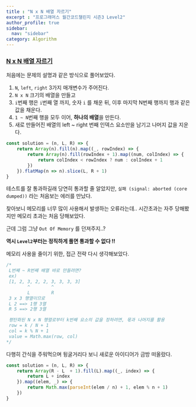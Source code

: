 ```yaml
---
title : "N x N 배열 자르기"
excerpt : "프로그래머스 월간코드챌린지 시즌3 Level2"
author_profile: true
sidebar:
  nav: "sidebar"
category: Algorithm
---
```

### **[N x N 배열 자르기](https://school.programmers.co.kr/learn/courses/30/lessons/87390)**

처음에는 문제의 설명과 같은 방식으로 풀어보았다.
1. `N`, `left`, `right` 3가지 매개변수가 주어진다.
2. `N x N` 크기의 배열을 만들고
3. `i`번째 행은 `i`번째 열 까지, 숫자 `i` 를 채운 뒤, 이후 마지막 N번째 행까지 행과 같은 값을 채운다.
4. `1 ~ N`번째 행을 모두 이어, **하나의 배열**을 만든다.
5. 새로 만들어진 배열의 left ~ right 번째 인덱스 요소만을 남기고 나머지 값을 지운다.  
  
```javascript
const solution = (n, L, R) => {
    return Array(n).fill(n).map((_, rowIndex) => {
        return Array(n).fill(rowIndex + 1).map((num, colIndex) => {
            return colIndex < rowIndex ? num : colIndex + 1
        })
    }).flatMap(n => n).slice(L, R + 1)
}
``` 
테스트를 잘 통과하길래 당연히 통과할 줄 알았지만, `실패 (signal: aborted (core dumped))` 라는 처음보는 에러를 만났다.  
 
찾아보니 메모리를 너무 많이 사용해서 발생하는 오류라는데.. 시간초과는 자주 당해봤지만 메모리 초과는 처음 당해보았다.  

근데 그럼 그냥 `Out Of Memory` 를 던져주지..?  

**역시 `Level2`부터는 정직하게 풀면 통과할 수 없다 !!**   

메모리 사용을 줄이기 위한, 접근 전략 다시 생각해보았다.

```javascript
/*
 L번째 ~ R번째 배열 바로 만들려면?
 ex)
 [1, 2, 3, 2, 2, 3, 3, 3, 3]
        ^        ^ 
        L        R
 3 x 3 행열이므로
 L 2 ==> 1행 3열 
 R 5 ==> 2행 3열         

 평탄화된 N x N 행렬로부터 k번째 요소의 값을 정하려면, 몫과 나머지를 활용
 row = k / N + 1
 col = k % N + 1 
 value = Math.max(row, col)
*/
```
다행히 간식을 주워먹으며 뒹굴거리다 보니 새로운 아이디어가 금방 떠올랐다.  

```javascript
const solution = (n, L, R) => {
    return Array(R - L  + 1).fill(L).map((_, index) => {
        return L + index
    }).map((elem, _) => {
        return Math.max(parseInt(elem / n) + 1, elem % n + 1)
    })
}
```